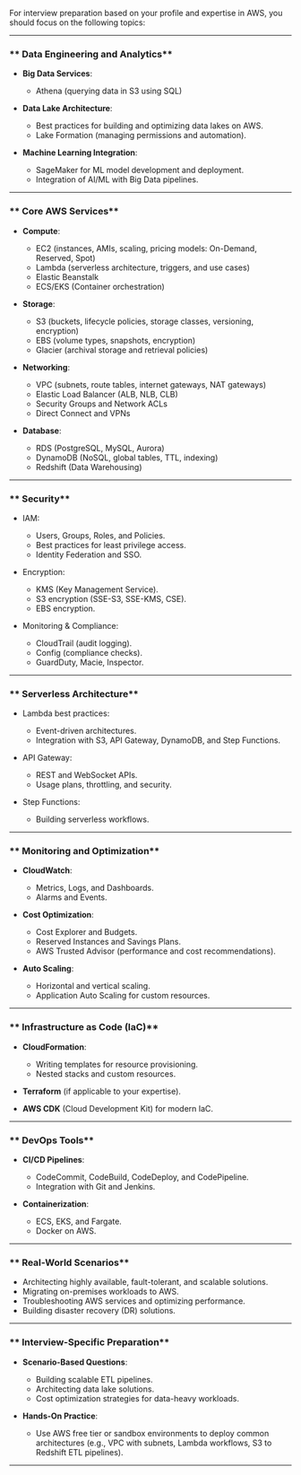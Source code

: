 For interview preparation based on your profile and expertise in AWS, you should focus on the following topics:

---

### ** Data Engineering and Analytics**
- **Big Data Services**:
  - Athena (querying data in S3 using SQL)

- **Data Lake Architecture**:
  - Best practices for building and optimizing data lakes on AWS.
  - Lake Formation (managing permissions and automation).

- **Machine Learning Integration**:
  - SageMaker for ML model development and deployment.
  - Integration of AI/ML with Big Data pipelines.

---

### ** Core AWS Services**
- **Compute**: 
  - EC2 (instances, AMIs, scaling, pricing models: On-Demand, Reserved, Spot)
  - Lambda (serverless architecture, triggers, and use cases)
  - Elastic Beanstalk
  - ECS/EKS (Container orchestration)

- **Storage**:
  - S3 (buckets, lifecycle policies, storage classes, versioning, encryption)
  - EBS (volume types, snapshots, encryption)
  - Glacier (archival storage and retrieval policies)

- **Networking**:
  - VPC (subnets, route tables, internet gateways, NAT gateways)
  - Elastic Load Balancer (ALB, NLB, CLB)
  - Security Groups and Network ACLs
  - Direct Connect and VPNs

- **Database**:
  - RDS (PostgreSQL, MySQL, Aurora)
  - DynamoDB (NoSQL, global tables, TTL, indexing)
  - Redshift (Data Warehousing)

---

### ** Security**
- IAM:
  - Users, Groups, Roles, and Policies.
  - Best practices for least privilege access.
  - Identity Federation and SSO.

- Encryption:
  - KMS (Key Management Service).
  - S3 encryption (SSE-S3, SSE-KMS, CSE).
  - EBS encryption.

- Monitoring & Compliance:
  - CloudTrail (audit logging).
  - Config (compliance checks).
  - GuardDuty, Macie, Inspector.

---

### ** Serverless Architecture**
- Lambda best practices:
  - Event-driven architectures.
  - Integration with S3, API Gateway, DynamoDB, and Step Functions.

- API Gateway:
  - REST and WebSocket APIs.
  - Usage plans, throttling, and security.

- Step Functions:
  - Building serverless workflows.

---

### ** Monitoring and Optimization**
- **CloudWatch**:
  - Metrics, Logs, and Dashboards.
  - Alarms and Events.

- **Cost Optimization**:
  - Cost Explorer and Budgets.
  - Reserved Instances and Savings Plans.
  - AWS Trusted Advisor (performance and cost recommendations).

- **Auto Scaling**:
  - Horizontal and vertical scaling.
  - Application Auto Scaling for custom resources.

---

### ** Infrastructure as Code (IaC)**
- **CloudFormation**:
  - Writing templates for resource provisioning.
  - Nested stacks and custom resources.

- **Terraform** (if applicable to your expertise).
- **AWS CDK** (Cloud Development Kit) for modern IaC.

---

### ** DevOps Tools**
- **CI/CD Pipelines**:
  - CodeCommit, CodeBuild, CodeDeploy, and CodePipeline.
  - Integration with Git and Jenkins.

- **Containerization**:
  - ECS, EKS, and Fargate.
  - Docker on AWS.

---

### ** Real-World Scenarios**
- Architecting highly available, fault-tolerant, and scalable solutions.
- Migrating on-premises workloads to AWS.
- Troubleshooting AWS services and optimizing performance.
- Building disaster recovery (DR) solutions.

---

### ** Interview-Specific Preparation**
- **Scenario-Based Questions**:
  - Building scalable ETL pipelines.
  - Architecting data lake solutions.
  - Cost optimization strategies for data-heavy workloads.

- **Hands-On Practice**:
  - Use AWS free tier or sandbox environments to deploy common architectures (e.g., VPC with subnets, Lambda workflows, S3 to Redshift ETL pipelines).

---

